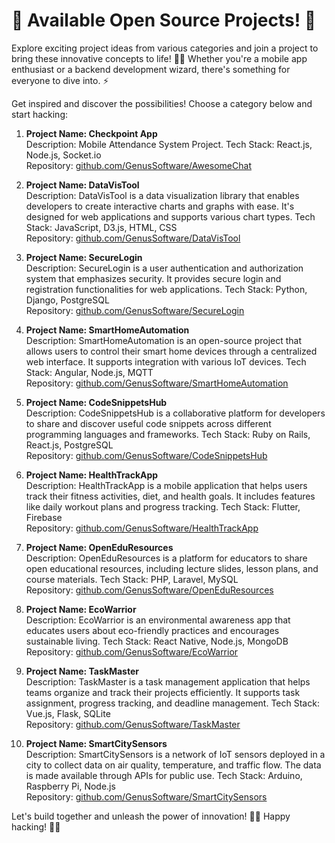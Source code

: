 # 🚀 Available Open Source Projects! 🌟

Explore exciting project ideas from various categories and join a project to bring these innovative concepts to life! 👥🌈 Whether you're a mobile app enthusiast or a backend development wizard, there's something for everyone to dive into. ⚡

Get inspired and discover the possibilities! Choose a category below and start hacking:

1. **Project Name: Checkpoint App**<br>
   Description: Mobile Attendance System Project.
   Tech Stack: React.js, Node.js, Socket.io<br>
   Repository: [github.com/GenusSoftware/AwesomeChat](https://github.com/GenusSoftware/AwesomeChat)

2. **Project Name: DataVisTool**<br>
   Description: DataVisTool is a data visualization library that enables developers to create interactive charts and graphs with ease. It's designed for web applications and supports various chart types.
   Tech Stack: JavaScript, D3.js, HTML, CSS<br>
   Repository: [github.com/GenusSoftware/DataVisTool](https://github.com/GenusSoftware/DataVisTool)

3. **Project Name: SecureLogin**<br>
   Description: SecureLogin is a user authentication and authorization system that emphasizes security. It provides secure login and registration functionalities for web applications.
   Tech Stack: Python, Django, PostgreSQL<br>
   Repository: [github.com/GenusSoftware/SecureLogin](https://github.com/GenusSoftware/SecureLogin)

4. **Project Name: SmartHomeAutomation**<br>
   Description: SmartHomeAutomation is an open-source project that allows users to control their smart home devices through a centralized web interface. It supports integration with various IoT devices.
   Tech Stack: Angular, Node.js, MQTT<br>
   Repository: [github.com/GenusSoftware/SmartHomeAutomation](https://github.com/GenusSoftware/SmartHomeAutomation)

5. **Project Name: CodeSnippetsHub**<br>
   Description: CodeSnippetsHub is a collaborative platform for developers to share and discover useful code snippets across different programming languages and frameworks.
   Tech Stack: Ruby on Rails, React.js, PostgreSQL<br>
   Repository: [github.com/GenusSoftware/CodeSnippetsHub](https://github.com/GenusSoftware/CodeSnippetsHub)

6. **Project Name: HealthTrackApp**<br>
   Description: HealthTrackApp is a mobile application that helps users track their fitness activities, diet, and health goals. It includes features like daily workout plans and progress tracking.
   Tech Stack: Flutter, Firebase<br>
   Repository: [github.com/GenusSoftware/HealthTrackApp](https://github.com/GenusSoftware/HealthTrackApp)

7. **Project Name: OpenEduResources**<br>
   Description: OpenEduResources is a platform for educators to share open educational resources, including lecture slides, lesson plans, and course materials.
   Tech Stack: PHP, Laravel, MySQL<br>
   Repository: [github.com/GenusSoftware/OpenEduResources](https://github.com/GenusSoftware/OpenEduResources)

8. **Project Name: EcoWarrior**<br>
   Description: EcoWarrior is an environmental awareness app that educates users about eco-friendly practices and encourages sustainable living.
   Tech Stack: React Native, Node.js, MongoDB<br>
   Repository: [github.com/GenusSoftware/EcoWarrior](https://github.com/GenusSoftware/EcoWarrior)

9. **Project Name: TaskMaster**<br>
   Description: TaskMaster is a task management application that helps teams organize and track their projects efficiently. It supports task assignment, progress tracking, and deadline management.
   Tech Stack: Vue.js, Flask, SQLite<br>
   Repository: [github.com/GenusSoftware/TaskMaster](https://github.com/GenusSoftware/TaskMaster)

10. **Project Name: SmartCitySensors**<br>
    Description: SmartCitySensors is a network of IoT sensors deployed in a city to collect data on air quality, temperature, and traffic flow. The data is made available through APIs for public use.
    Tech Stack: Arduino, Raspberry Pi, Node.js<br>
    Repository: [github.com/GenusSoftware/SmartCitySensors](https://github.com/GenusSoftware/SmartCitySensors)

Let's build together and unleash the power of innovation! 🚀🔧 Happy hacking! 🌟🎉
